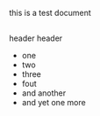 this is a test document

##
header header

* one
* two
* three
* fout
* and another
* and yet one more

